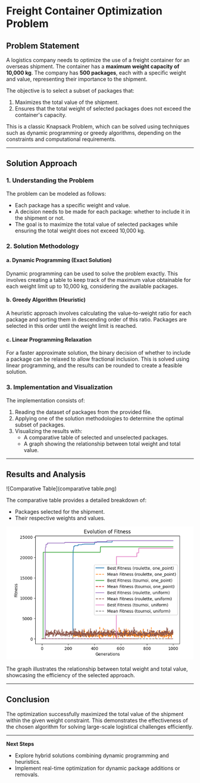 # Freight Container Optimization Problem

## Problem Statement

A logistics company needs to optimize the use of a freight container for an overseas shipment. The container has a **maximum weight capacity of 10,000 kg**. The company has **500 packages**, each with a specific weight and value, representing their importance to the shipment.

The objective is to select a subset of packages that:
1. Maximizes the total value of the shipment.
2. Ensures that the total weight of selected packages does not exceed the container's capacity.

This is a classic Knapsack Problem, which can be solved using techniques such as dynamic programming or greedy algorithms, depending on the constraints and computational requirements.

---

## Solution Approach

### 1. Understanding the Problem

The problem can be modeled as follows:
- Each package has a specific weight and value.
- A decision needs to be made for each package: whether to include it in the shipment or not.
- The goal is to maximize the total value of selected packages while ensuring the total weight does not exceed 10,000 kg.

### 2. Solution Methodology

#### a. Dynamic Programming (Exact Solution)
Dynamic programming can be used to solve the problem exactly. This involves creating a table to keep track of the maximum value obtainable for each weight limit up to 10,000 kg, considering the available packages.

#### b. Greedy Algorithm (Heuristic)
A heuristic approach involves calculating the value-to-weight ratio for each package and sorting them in descending order of this ratio. Packages are selected in this order until the weight limit is reached.

#### c. Linear Programming Relaxation
For a faster approximate solution, the binary decision of whether to include a package can be relaxed to allow fractional inclusion. This is solved using linear programming, and the results can be rounded to create a feasible solution.

### 3. Implementation and Visualization

The implementation consists of:
1. Reading the dataset of packages from the provided file.
2. Applying one of the solution methodologies to determine the optimal subset of packages.
3. Visualizing the results with:
   - A comparative table of selected and unselected packages.
   - A graph showing the relationship between total weight and total value.

---

## Results and Analysis

![Comparative Table](comparative table.png)

The comparative table provides a detailed breakdown of:
- Packages selected for the shipment.
- Their respective weights and values.

![Graph](Graph.PNG)

The graph illustrates the relationship between total weight and total value, showcasing the efficiency of the selected approach.

---

## Conclusion

The optimization successfully maximized the total value of the shipment within the given weight constraint. This demonstrates the effectiveness of the chosen algorithm for solving large-scale logistical challenges efficiently.

---

**Next Steps**
- Explore hybrid solutions combining dynamic programming and heuristics.
- Implement real-time optimization for dynamic package additions or removals.
